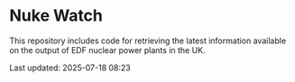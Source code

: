 # Nuke Watch

This repository includes code for retrieving the latest information available on the output of EDF nuclear power plants in the UK.

Last updated: 2025-07-18 08:23